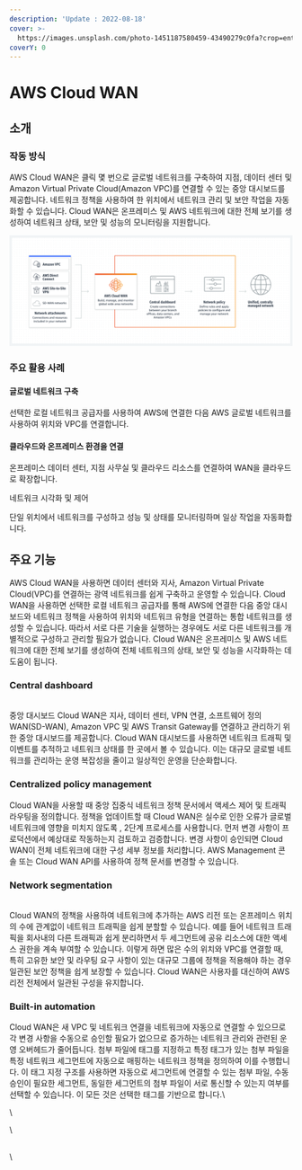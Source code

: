 ```yaml
---
description: 'Update : 2022-08-18'
cover: >-
  https://images.unsplash.com/photo-1451187580459-43490279c0fa?crop=entropy&cs=tinysrgb&fm=jpg&ixid=MnwxOTcwMjR8MHwxfHNlYXJjaHwxfHxnbG9iYWx8ZW58MHx8fHwxNjYwODE1NzI1&ixlib=rb-1.2.1&q=80
coverY: 0
---
```


# AWS Cloud WAN

## 소개 <a href="#build.2c_manage.2c_and_monitor_global_wide_area_networks" id="build.2c_manage.2c_and_monitor_global_wide_area_networks"></a>

### 작동 방식 <a href="#how_it_works" id="how_it_works"></a>

AWS Cloud WAN은 클릭 몇 번으로 글로벌 네트워크를 구축하여 지점, 데이터 센터 및 Amazon Virtual Private Cloud(Amazon VPC)를 연결할 수 있는 중앙 대시보드를 제공합니다. 네트워크 정책을 사용하여 한 위치에서 네트워크 관리 및 보안 작업을 자동화할 수 있습니다. Cloud WAN은 온프레미스 및 AWS 네트워크에 대한 전체 보기를 생성하여 네트워크 상태, 보안 및 성능의 모니터링을 지원합니다.

![](.gitbook/assets/image.png)

### 주요 활용 사례 <a href="#build_a_global_network" id="build_a_global_network"></a>

#### 글로벌 네트워크 구축 <a href="#build_a_global_network" id="build_a_global_network"></a>

선택한 로컬 네트워크 공급자를 사용하여 AWS에 연결한 다음 AWS 글로벌 네트워크를 사용하여 위치와 VPC를 연결합니다.

#### 클라우드와 온프레미스 환경을 연결 <a href="#connect_cloud_and_on-premises_environments" id="connect_cloud_and_on-premises_environments"></a>

온프레미스 데이터 센터, 지점 사무실 및 클라우드 리소스를 연결하여 WAN을 클라우드로 확장합니다.



네트워크 시각화 및 제어

단일 위치에서 네트워크를 구성하고 성능 및 상태를 모니터링하며 일상 작업을 자동화합니다.



## 주요 기능

AWS Cloud WAN을 사용하면 데이터 센터와 지사, Amazon Virtual Private Cloud(VPC)를 연결하는 광역 네트워크를 쉽게 구축하고 운영할 수 있습니다. Cloud WAN을 사용하면 선택한 로컬 네트워크 공급자를 통해 AWS에 연결한 다음 중앙 대시보드와 네트워크 정책을 사용하여 위치와 네트워크 유형을 연결하는 통합 네트워크를 생성할 수 있습니다. 따라서 서로 다른 기술을 실행하는 경우에도 서로 다른 네트워크를 개별적으로 구성하고 관리할 필요가 없습니다. Cloud WAN은 온프레미스 및 AWS 네트워크에 대한 전체 보기를 생성하여 전체 네트워크의 상태, 보안 및 성능을 시각화하는 데 도움이 됩니다.

### Central dashboard <a href="#central_dashboard" id="central_dashboard"></a>

\
중앙 대시보드 Cloud WAN은 지사, 데이터 센터, VPN 연결, 소프트웨어 정의 WAN(SD-WAN), Amazon VPC 및 AWS Transit Gateway를 연결하고 관리하기 위한 중앙 대시보드를 제공합니다. Cloud WAN 대시보드를 사용하면 네트워크 트래픽 및 이벤트를 추적하고 네트워크 상태를 한 곳에서 볼 수 있습니다. 이는 대규모 글로벌 네트워크를 관리하는 운영 복잡성을 줄이고 일상적인 운영을 단순화합니다.

### Centralized policy management <a href="#_centralized_policy_management" id="_centralized_policy_management"></a>

Cloud WAN을 사용할 때 중앙 집중식 네트워크 정책 문서에서 액세스 제어 및 트래픽 라우팅을 정의합니다. 정책을 업데이트할 때 Cloud WAN은 실수로 인한 오류가 글로벌 네트워크에 영향을 미치지 않도록 , 2단계 프로세스를 사용합니다. 먼저 변경 사항이 프로덕션에서 예상대로 작동하는지 검토하고 검증합니다. 변경 사항이 승인되면 Cloud WAN이 전체 네트워크에 대한 구성 세부 정보를 처리합니다. AWS Management 콘솔 또는 Cloud WAN API를 사용하여 정책 문서를 변경할 수 있습니다.

### Network segmentation <a href="#network_segmentation" id="network_segmentation"></a>

\
Cloud WAN의 정책을 사용하여 네트워크에 추가하는 AWS 리전 또는 온프레미스 위치의 수에 관계없이 네트워크 트래픽을 쉽게 분할할 수 있습니다. 예를 들어 네트워크 트래픽을 회사내의  다른 트래픽과 쉽게 분리하면서 두 세그먼트에 공유 리소스에 대한 액세스 권한을 계속 부여할 수 있습니다. 이렇게 하면 많은 수의 위치와 VPC를 연결할 때, 특히 고유한 보안 및 라우팅 요구 사항이 있는 대규모 그룹에 정책을 적용해야 하는 경우 일관된 보안 정책을 쉽게 보장할 수 있습니다. Cloud WAN은 사용자를 대신하여 AWS 리전 전체에서 일관된 구성을 유지합니다.

### Built-in automation <a href="#built-in_automation" id="built-in_automation"></a>

Cloud WAN은 새 VPC 및 네트워크 연결을 네트워크에 자동으로 연결할 수 있으므로 각 변경 사항을 수동으로 승인할 필요가 없으므로 증가하는 네트워크 관리와 관련된 운영 오버헤드가 줄어듭니다. 첨부 파일에 태그를 지정하고 특정 태그가 있는 첨부 파일을 특정 네트워크 세그먼트에 자동으로 매핑하는 네트워크 정책을 정의하여 이를 수행합니다. 이 태그 지정 구조를 사용하면 자동으로 세그먼트에 연결할 수 있는 첨부 파일, 수동 승인이 필요한 세그먼트, 동일한 세그먼트의 첨부 파일이 서로 통신할 수 있는지 여부를 선택할 수 있습니다. 이 모든 것은 선택한 태그를 기반으로 합니다.\


\


\


\
\


